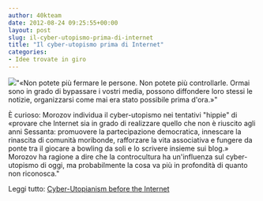 ```yaml
---
author: 40kteam
date: 2012-08-24 09:25:55+00:00
layout: post
slug: il-cyber-utopismo-prima-di-internet
title: "Il cyber-utopismo prima di Internet"
categories:
- Idee trovate in giro
---
```


![](http://40k.it/wp-content/uploads/2012/08/portapak.jpeg)"«Non potete più fermare le persone. Non potete più controllarle. Ormai sono in grado di bypassare i vostri media, possono diffondere loro stessi le notizie, organizzarsi come mai era stato possibile prima d'ora.»"  

È curioso: Morozov individua il cyber-utopismo nei tentativi "hippie" di «provare che Internet sia in grado di realizzare quello che non è riuscito agli anni Sessanta: promuovere la partecipazione democratica, innescare la rinascita di comunità moribonde, rafforzare la vita associativa e fungere da ponte tra il giocare a bowling da soli e lo scrivere insieme sui blog.» Morozov ha ragione a dire che la controcultura ha un'influenza sul cyber-utopismo di oggi, ma probabilmente la cosa va più in profondità di quanto non riconosca."

Leggi tutto: [Cyber-Utopianism before the Internet](http://historicalpresent.net/2012/08/cyber-utopianism/)
